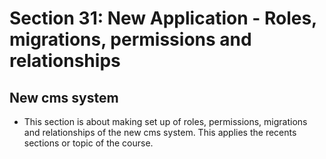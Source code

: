 # Section 31: New Application - Roles, migrations, permissions and relationships

## New cms system

- This section is about making set up of roles, permissions, migrations and relationships of the new cms system. This applies the recents sections or topic of the course.
